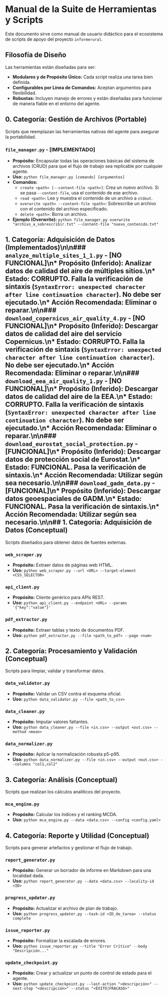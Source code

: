 # Manual de la Suite de Herramientas y Scripts

Este documento sirve como manual de usuario didáctico para el ecosistema de scripts de apoyo del proyecto `informerural`.

## Filosofía de Diseño

Las herramientas están diseñadas para ser:
*   **Modulares y de Propósito Único:** Cada script realiza una tarea bien definida.
*   **Configurables por Línea de Comandos:** Aceptan argumentos para flexibilidad.
*   **Robustas:** Incluyen manejo de errores y están diseñadas para funcionar de manera fiable en el entorno del agente.

## 0. Categoría: Gestión de Archivos (Portable)

Scripts que reemplazan las herramientas nativas del agente para asegurar la portabilidad.

### `file_manager.py` - [IMPLEMENTADO]
*   **Propósito:** Encapsular todas las operaciones básicas del sistema de archivos (CRUD) para que el flujo de trabajo sea replicable por cualquier agente.
*   **Uso:** `python file_manager.py [comando] [argumentos]`
*   **Comandos:**
    *   `create <path> [--content-file <path>]`: Crea un nuevo archivo. Si se pasa `--content-file`, usa el contenido de ese archivo.
    *   `read <path>`: Lee y muestra el contenido de un archivo a `stdout`.
    *   `overwrite <path> --content-file <path>`: Sobrescribe un archivo con el contenido del archivo especificado.
    *   `delete <path>`: Borra un archivo.
*   **Ejemplo (Overwrite):** `python file_manager.py overwrite "archivo_a_sobrescribir.txt" --content-file "nuevo_contenido.txt"`

## 1. Categoría: Adquisición de Datos (Implementados)\n\n### `analyze_multiple_sites_1_1.py` - [NO FUNCIONAL]\n*   **Propósito (Inferido):** Analizar datos de calidad del aire de múltiples sitios.\n*   **Estado:** CORRUPTO. Falla la verificación de sintaxis (`SyntaxError: unexpected character after line continuation character`). No debe ser ejecutado.\n*   **Acción Recomendada:** Eliminar o reparar.\n\n### `download_copernicus_air_quality_4.py` - [NO FUNCIONAL]\n*   **Propósito (Inferido):** Descargar datos de calidad del aire del servicio Copernicus.\n*   **Estado:** CORRUPTO. Falla la verificación de sintaxis (`SyntaxError: unexpected character after line continuation character`). No debe ser ejecutado.\n*   **Acción Recomendada:** Eliminar o reparar.\n\n### `download_eea_air_quality_1.py` - [NO FUNCIONAL]\n*   **Propósito (Inferido):** Descargar datos de calidad del aire de la EEA.\n*   **Estado:** CORRUPTO. Falla la verificación de sintaxis (`SyntaxError: unexpected character after line continuation character`). No debe ser ejecutado.\n*   **Acción Recomendada:** Eliminar o reparar.\n\n### `download_eurostat_social_protection.py` - [FUNCIONAL]\n*   **Propósito (Inferido):** Descargar datos de protección social de Eurostat.\n*   **Estado:** FUNCIONAL. Pasa la verificación de sintaxis.\n*   **Acción Recomendada:** Utilizar según sea necesario.\n\n### `download_gadm_data.py` - [FUNCIONAL]\n*   **Propósito (Inferido):** Descargar datos geoespaciales de GADM.\n*   **Estado:** FUNCIONAL. Pasa la verificación de sintaxis.\n*   **Acción Recomendada:** Utilizar según sea necesario.\n\n## 1. Categoría: Adquisición de Datos (Conceptual)

Scripts diseñados para obtener datos de fuentes externas.

### `web_scraper.py`
*   **Propósito:** Extraer datos de páginas web HTML.
*   **Uso:** `python web_scraper.py --url <URL> --target-element <CSS_SELECTOR>`

### `api_client.py`
*   **Propósito:** Cliente genérico para APIs REST.
*   **Uso:** `python api_client.py --endpoint <URL> --params '{"key":"value"}'`

### `pdf_extractor.py`
*   **Propósito:** Extraer tablas y texto de documentos PDF.
*   **Uso:** `python pdf_extractor.py --file <path_to_pdf> --page <num>`

## 2. Categoría: Procesamiento y Validación (Conceptual)

Scripts para limpiar, validar y transformar datos.

### `data_validator.py`
*   **Propósito:** Validar un CSV contra el esquema oficial.
*   **Uso:** `python data_validator.py --file <path_to_csv>`

### `data_cleaner.py`
*   **Propósito:** Imputar valores faltantes.
*   **Uso:** `python data_cleaner.py --file <in.csv> --output <out.csv> --method <mean>`

### `data_normalizer.py`
*   **Propósito:** Aplicar la normalización robusta p5-p95.
*   **Uso:** `python data_normalizer.py --file <in.csv> --output <out.csv> --columns "col1,col2"`

## 3. Categoría: Análisis (Conceptual)

Scripts que realizan los cálculos analíticos del proyecto.

### `mca_engine.py`
*   **Propósito:** Calcular los índices y el ranking MCDA.
*   **Uso:** `python mca_engine.py --data <data.csv> --config <config.yaml>`

## 4. Categoría: Reporte y Utilidad (Conceptual)

Scripts para generar artefactos y gestionar el flujo de trabajo.

### `report_generator.py`
*   **Propósito:** Generar un borrador de informe en Markdown para una localidad dada.
*   **Uso:** `python report_generator.py --data <data.csv> --locality-id <ID>`

### `progress_updater.py`
*   **Propósito:** Actualizar el archivo de plan de trabajo.
*   **Uso:** `python progress_updater.py --task-id <ID_de_tarea> --status complete`

### `issue_reporter.py`
*   **Propósito:** Formalizar la escalada de errores.
*   **Uso:** `python issue_reporter.py --title "Error Crítico" --body "Descripción..."`

### `update_checkpoint.py`
*   **Propósito:** Crear y actualizar un punto de control de estado para el agente.
*   **Uso:** `python update_checkpoint.py --last-action "<descripción>" --next-step "<descripción>" --status "<ÉXITO|FRACASO>"`
